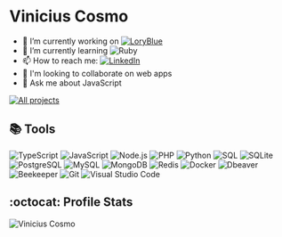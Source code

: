 # Vinicius Cosmo

- 🔭 I’m currently working on [![LoryBlue](https://custom-icon-badges.demolab.com/badge/-LoryBlu-1F222E?style=for-the-badge&logoColor=white&logo=repo)](https://github.com/loryblu/loryblu-api)
- 🌱 I’m currently learning ![Ruby](https://img.shields.io/badge/Ruby-ff2020.svg?logo=ruby&logoColor=f2f2f2)
- 📫 How to reach me: [![LinkedIn](https://img.shields.io/badge/Vinicius%20Cosmo-007ACC.svg?logo=linkedin&logoColor=white)](https://www.linkedin.com/in/vinicius-cosmo-me/)
- 👯 I'm looking to collaborate on web apps
- 💬 Ask me about JavaScript

[![All projects](https://custom-icon-badges.demolab.com/badge/-Click%20Here%20For%20All%20My%20Repos-1F222E?style=for-the-badge&logoColor=white&logo=repo)](https://github.com/viniciuscosmome?tab=repositories&sort=stargazers)

## :books: Tools

![TypeScript](https://img.shields.io/badge/TypeScript-007ACC.svg?logo=typescript&logoColor=white)
![JavaScript](https://img.shields.io/badge/JavaScript-F7DF1E.svg?logo=javascript&logoColor=black)
![Node.js](https://img.shields.io/badge/Node.js-43853D.svg?logo=node.js&logoColor=white)
![PHP](https://img.shields.io/badge/PHP-777BB4.svg?logo=php&logoColor=white)
![Python](https://img.shields.io/badge/Python-14354C.svg?logo=python&logoColor=white)
![SQL](https://custom-icon-badges.demolab.com/badge/SQL-025E8C.svg?logo=database&logoColor=white)
![SQLite](https://img.shields.io/badge/SQLite-07405e.svg?logo=sqlite&logoColor=white)
![PostgreSQL](https://img.shields.io/badge/PostgreSQL-316192.svg?logo=postgresql&logoColor=white)
![MySQL](https://img.shields.io/badge/MySQL-00f.svg?logo=mysql&logoColor=white)
![MongoDB](https://img.shields.io/badge/MongoDB-4ea94b.svg?logo=mongodb&logoColor=white)
![Redis](https://img.shields.io/badge/Redis-ff2020.svg?logo=redis&logoColor=f2f2f2)
![Docker](https://img.shields.io/badge/Docker-0078d7.svg?logo=docker&logoColor=white)
![Dbeaver](https://custom-icon-badges.demolab.com/badge/-Dbeaver-372923?logo=dbeaver-mono&logoColor=white)
![Beekeeper](https://custom-icon-badges.demolab.com/badge/-Beekeeper-ffea17?logo=beekeeper.studio&logoColor=black)
![Git](https://img.shields.io/badge/Git-F05033.svg?logo=git&logoColor=white)
![Visual Studio Code](https://img.shields.io/badge/Visual%20Studio%20Code-0078d7.svg?logo=visual-studio-code&logoColor=white)

<!-- ![Top Langs](https://github-readme-stats.vercel.app/api/top-langs/?username=viniciuscosmome&hide_progress=true&&custom_title=Top%20langs&bg_color=1a1b27&border_color=0000&theme=github_dark&text_color=70a5fd&title_color=70a5fd) -->

## :octocat: Profile Stats

![Vinicius Cosmo](https://github-readme-stats.vercel.app/api?username=viniciuscosmome&custom_title=Cosmo%20profile%20stats&bg_color=1a1b27&border_color=0000&theme=github_dark&text_color=70a5fd&title_color=70a5fd)

